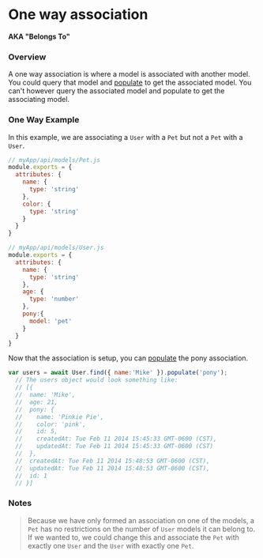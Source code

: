 # One way association

**AKA "Belongs To"**

### Overview

A one way association is where a model is associated with another model.  You could query that model and [populate](https://sailsjs.com/documentation/reference/waterline-orm/query/populate) to get the associated model.  You can't however query the associated model and populate to get the associating model.

### One Way Example

In this example, we are associating a `User` with a `Pet` but not a `Pet` with a `User`.

```javascript
// myApp/api/models/Pet.js
module.exports = {
  attributes: {
    name: {
      type: 'string'
    },
    color: {
      type: 'string'
    }
  }
}
```

```javascript
// myApp/api/models/User.js
module.exports = {
  attributes: {
    name: {
      type: 'string'
    },
    age: {
      type: 'number'
    },
    pony:{
      model: 'pet'
    }
  }
}
```

Now that the association is setup, you can [populate](https://sailsjs.com/documentation/reference/waterline-orm/query/populate) the pony association.

```javascript
var users = await User.find({ name:'Mike' }).populate('pony');
  // The users object would look something like:
  // [{
  //  name: 'Mike',
  //  age: 21,
  //  pony: {
  //    name: 'Pinkie Pie',
  //    color: 'pink',
  //    id: 5,
  //    createdAt: Tue Feb 11 2014 15:45:33 GMT-0600 (CST),
  //    updatedAt: Tue Feb 11 2014 15:45:33 GMT-0600 (CST)
  //  },
  //  createdAt: Tue Feb 11 2014 15:48:53 GMT-0600 (CST),
  //  updatedAt: Tue Feb 11 2014 15:48:53 GMT-0600 (CST),
  //  id: 1
  // }]
```

### Notes
> Because we have only formed an association on one of the models, a `Pet` has no restrictions on the number of `User` models it can belong to. If we wanted to, we could change this and associate the `Pet` with exactly one `User` and the `User` with exactly one `Pet`.


<docmeta name="displayName" value="One way association">

